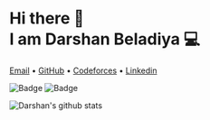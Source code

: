 <h1>Hi there 👋<br>
I am Darshan Beladiya 💻</h1>

<p >
  <a href="mailto:beladiyad1@gmail.com">Email</a> •
  <a href="https://github.com/beladiyadarshan/">GitHub</a> •
  <a href="https://codeforces.com/profile/d_p_beladiya" >Codeforces</a> •
  <a href="https://www.linkedin.com/in/darshan786/">Linkedin</a>
</p>

![Badge](https://cp-logo.vercel.app/codechef/darshan786)
![Badge](https://cp-logo.vercel.app/codeforces/d_p_beladiya)


![Darshan's github stats](https://github-readme-stats.vercel.app/api/?username=beladiyadarshan&show_icons=true&title_color=ffd1dc&icon_color=f4c0ff&text_color=ffd1dc&bg_color=151515)


<!--
**beladiyadarshan/beladiyadarshan** is a ✨ _special_ ✨ repository because its `README.md` (this file) appears on your GitHub profile.

Here are some ideas to get you started:

- 🔭 I’m currently working on ...
- 🌱 I’m currently learning ...
- 👯 I’m looking to collaborate on ...
- 🤔 I’m looking for help with ...
- 💬 Ask me about ...
- 📫 How to reach me: ...
- 😄 Pronouns: ...
- ⚡ Fun fact: ...
-->
